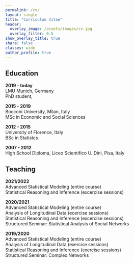 ```yaml
---
permalink: /cv/
layout: single
title: "Curriculum Vitae"
header:
  overlay_image: /assets/images/cv.jpg
  overlay_filter: 0.5
show_overlay_title: true
share: false
classes: wide
author_profile: true  
---
```


Education
---------------

__2019 - today__<br/>
LMU Munich, Germany<br/>
PhD student,

__2015 - 2019__<br/>
Bocconi University, Milan, Italy<br/>
MSc in Economic and Social Sciences

__2012 - 2015__<br/>
University of Florence, Italy<br/>
BSc in Statistcs

__2007 - 2012__<br/>
High School Diploma, Liceo Scientifico U. Dini, Pisa, Italy


Teaching
---------------
__2021/2022__<br/>
Advanced Statistical Modeling (entire course)<br/>
Statistical Reasoning and Inference (excercise sessions)<br/>

__2020/2021__<br/>
Advanced Statistical Modeling (entire course)<br/>
Analysis of Longitudinal Data (ecercise sessions)<br/>
Statistical Reasoning and Inference (excercise sessions)<br/>
Structured Seminar: Statistical Analysis of Social Networks

__2019/2020__<br/>
Advanced Statistical Modeling (entire course)<br/>
Analysis of Longitudinal Data (exercise sessions)<br/>
Statistical Reasoning and Inference (exercise sessions)<br/>
Structured Seminar: Complex Networks









